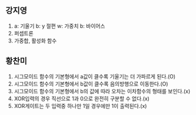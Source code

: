 ## 강지영
1. a: 기울기
b: y 절편
w: 가중치
b: 바이어스
2. 퍼셉트론
3. 가중합, 활성화 함수

## 황찬미
1. 시그모이드 함수의 기본형에서 a값이 클수록 기울기는 더 가파르게 된다.(O)
2. 시그모이드 함수의 기본형에서 b값이 클수록 음의방행으로 이동한다.(O)
3. 시그모이드 함수의 기본형에서 b의 값에 따라 오차는 이차함수의 형태를 보인다.(x)
4. XOR입력의 경우 직선으로 1과 0으로 완전히 구분할 수 없다.(x)
5. XOR게이트는 두 입력중 하나만 1일 경우에만 1이 출력된다.(x)

